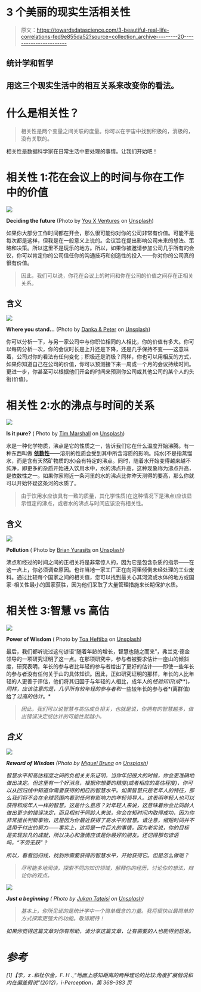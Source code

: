 # 3 个美丽的现实生活相关性

> 原文：<https://towardsdatascience.com/3-beautiful-real-life-correlations-fed9e855da52?source=collection_archive---------20----------------------->

## 统计学和哲学

## 用这三个现实生活中的相互关系来改变你的看法。

# 什么是相关性？

> 相关性是两个变量之间关联的度量。你可以在宇宙中找到积极的，消极的，没有关联的。

相关性是数据科学家在日常生活中要处理的事情。让我们开始吧！

# 相关性 1:花在会议上的时间与你在工作中的价值

![](img/2ae3dcacfbe93546975a886f0380b6c6.png)

**Deciding the future** (Photo by [You X Ventures](https://unsplash.com/@youxventures?utm_source=unsplash&utm_medium=referral&utm_content=creditCopyText) on [Unsplash](https://unsplash.com/s/photos/meeting?utm_source=unsplash&utm_medium=referral&utm_content=creditCopyText))

如果你大部分工作时间都在开会，那么很可能你对你的公司非常有价值。可能不是每次都是这样，但我是在一般意义上说的。会议旨在提出影响公司未来的想法、策略和决策。所以这里不是玩乐的地方。所以，如果你被邀请参加公司几乎所有的会议，你可以肯定你的公司信任你的沟通技巧和创造性的投入——你对你的公司真的很有价值。

> 因此，我们可以说，你花在会议上的时间和你在公司的价值之间存在正相关关系。

## 含义

![](img/63714438760eb5810a22de668ecec15c.png)

**Where you stand…** (Photo by [Danka & Peter](https://unsplash.com/@dankapeter?utm_source=unsplash&utm_medium=referral&utm_content=creditCopyText) on [Unsplash](https://unsplash.com/s/photos/top?utm_source=unsplash&utm_medium=referral&utm_content=creditCopyText))

你可以分析一下，与另一家公司中与你职位相同的人相比，你的价值有多大。你可以每周分析一次，你的会议时长是上升还是下降，还是几乎保持不变——这意味着，公司对你的看法有任何变化；积极还是消极？同样，你也可以用相反的方式，如果你知道自己在公司的价值，你可以预测接下来一周或一个月的会议持续时间。更进一步，你甚至可以根据他们开会的时间来预测你公司或其他公司的某个人的头衔(价值)。

# 相关性 2:水的沸点与时间的关系

![](img/dff784bb7c4368fae03f4b87889e022e.png)

**Is it pure?** ( Photo by [Tim Marshall](https://unsplash.com/@timmarshall?utm_source=unsplash&utm_medium=referral&utm_content=creditCopyText) on [Unsplash](https://unsplash.com/s/photos/boiling-water?utm_source=unsplash&utm_medium=referral&utm_content=creditCopyText))

水是一种化学物质，沸点是它的性质之一，告诉我们它在什么温度开始沸腾。有一种东西叫做 [**依数性**](https://en.wikipedia.org/wiki/Colligative_properties)——溶剂的性质会受到其中所含溶质的影响。纯水(不是指蒸馏水，而是含有天然矿物质的水)会有特定的沸点。同时，随着水开始变得越来越不纯净，即更多的杂质开始进入饮用水中，水的沸点升高，这种现象称为沸点升高，是依数性之一。如果你家附近一条河里的水的沸点比你昨天测得的要高，那么你就可以开始怀疑这条河的水质了。

> 由于饮用水应该具有一致的质量，其化学性质(在这种情况下是沸点)应该显示恒定的沸点，或者水的沸点与时间应该没有相关性。

## 含义

![](img/adb0579918aeeea3fc58464c3f8c72c8.png)

**Pollution** ( Photo by [Brian Yurasits](https://unsplash.com/@brian_yuri?utm_source=unsplash&utm_medium=referral&utm_content=creditCopyText) on [Unsplash](https://unsplash.com/s/photos/plastic-in-ocean?utm_source=unsplash&utm_medium=referral&utm_content=creditCopyText))

沸点和经过的时间之间的正相关将是非常惊人的，因为它是包含杂质的指示——在这一点上，你必须调查原因。也许当地一家工厂正在向河里倾倒未经处理的工业废料。通过比较每个国家之间的相关值，您可以找到最关心其河流或水体的地方或国家-相关性最小的国家获胜，因为他们采取了大量管理措施来长期保护水质。

# 相关性 3:智慧 vs 高估

![](img/3642eb93c9849b8dbdd3492cee8ac5bb.png)

**Power of Wisdom** ( Photo by [Toa Heftiba](https://unsplash.com/@heftiba?utm_source=unsplash&utm_medium=referral&utm_content=creditCopyText) on [Unsplash](https://unsplash.com/s/photos/wisdom-and-impulsivess?utm_source=unsplash&utm_medium=referral&utm_content=creditCopyText))

最后，我们都听说过这句谚语“随着年龄的增长，智慧也随之而来”，弗兰克·德金领导的一项研究证明了这一点。在那项研究中，参与者被要求估计一座山的倾斜度，研究表明，年长的参与者比年轻的参与者给出了更好的估计——即使一些年长的参与者没有任何关于山的具体知识。因此，正如研究证明的那样，年长的人比年轻的人更善于评估，他们将其归因于与年轻的人相比，成年人的*经验知识(或***)*。同样，应该注意的是，几乎所有较年轻的参与者和*一些较年长的参与者*(离群值)给了*过高的估计*。*

> *因此，我们可以说智慧与高估成负相关，也就是说，你拥有的智慧越多，做出错误决定或估计的可能性就越小。*

## *含义*

*![](img/8d643f512fdb6932ec56d3e132b7254f.png)*

***Reward of Wisdom** (Photo by [Miguel Bruna](https://unsplash.com/@mbrunacr?utm_source=unsplash&utm_medium=referral&utm_content=creditCopyText) on [Unsplash](https://unsplash.com/s/photos/successful?utm_source=unsplash&utm_medium=referral&utm_content=creditCopyText))*

*智慧水平和高估程度之间的负相关关系证明，当你年纪很大的时候，你会更准确地做出决定。但这里有一个好消息，根据你想要的精度(或者相应的高估程度)，你可以从回归线中知道你需要获得的相应的智慧水平。如果智慧只是老年人的特征，那么我们将不会在全球范围内看到任何有影响力的年轻领导人。这表明年轻人也可以获得和成年人一样的智慧。这是什么意思？对年轻人来说，这意味着你会比同龄人做出更少的错误决定，而且相对于同龄人来说，你会在短时间内取得成功，因为你非常擅长判断事物，这是因为你最近获得了高水平的智慧。请注意，缩短时间并不适用于付出的努力——事实上，这将是一件巨大的事情，因为老实说，你的目标是实现非凡的成就，所以决心和激情应该是你最好的朋友。还记得那句谚语吗，“不劳无获”？*

*所以，看看回归线，找到你需要获得的智慧水平，开始获得它。但是怎么做呢？*

> *尽可能多地阅读，探索不同的知识领域，解释你的经历，讨论你的想法，辩论你的观点。*

*![](img/d3c87db75bbc26ba2a6c42df90140ffe.png)*

***Just a beginning** ( Photo by [Jukan Tateisi](https://unsplash.com/@tateisimikito?utm_source=unsplash&utm_medium=referral&utm_content=creditCopyText) on [Unsplash](https://unsplash.com/s/photos/beginning?utm_source=unsplash&utm_medium=referral&utm_content=creditCopyText))*

> *基本上，你所见证的是统计学中一个简单概念的力量。我将很快以最简单的方式探索更强大的功能。敬请期待！*

*如果你觉得这篇文章对你有帮助，请分享这篇文章，让有需要的人也能得到启发。*

# *参考*

*[1]【李，z .和杜尔金，F. H .,“地面上感知距离的两种理论的比较:角度扩展假说和内在偏差假说”(2012)，i-Perception，第 368–383 页*